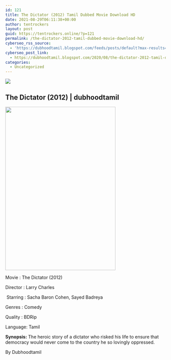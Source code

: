 ```yaml
---
id: 121
title: The Dictator (2012) Tamil Dubbed Movie Download HD
date: 2021-08-29T06:11:38+00:00
author: tentrockers
layout: post
guid: https://tentrockers.online/?p=121
permalink: /the-dictator-2012-tamil-dubbed-movie-download-hd/
cyberseo_rss_source:
  - 'https://dubhoodtamil.blogspot.com/feeds/posts/default?max-results=150&start-index=151'
cyberseo_post_link:
  - https://dubhoodtamil.blogspot.com/2020/08/the-dictator-2012-tamil-dubbed-hd.html
categories:
  - Uncategorized
---
```

<div class="media_block">
  <img src="https://1.bp.blogspot.com/-sd_Zjyyb5og/XzvO0-m92OI/AAAAAAAABCQ/hHii6tTupe0gn_eJf59TZEHsaktbIDIUwCLcBGAsYHQ/s72-w346-h512-c/images%2B%252827%2529.jpeg" class="media_thumbnail" />
</div>

## **The Dictator (2012) | dubhoodtamil**

<div class="separator">
  <a href="https://1.bp.blogspot.com/-sd_Zjyyb5og/XzvO0-m92OI/AAAAAAAABCQ/hHii6tTupe0gn_eJf59TZEHsaktbIDIUwCLcBGAsYHQ/s674/images%2B%252827%2529.jpeg"><img loading="lazy" border="0" data-original-height="674" data-original-width="455" height="512" src="https://1.bp.blogspot.com/-sd_Zjyyb5og/XzvO0-m92OI/AAAAAAAABCQ/hHii6tTupe0gn_eJf59TZEHsaktbIDIUwCLcBGAsYHQ/w346-h512/images%2B%252827%2529.jpeg" width="346" /></a>
</div>

Movie	<span></span>:	<span></span>The Dictator (2012)&nbsp;

Director	<span></span>:	<span></span>Larry Charles

&nbsp;Starring	<span></span>:	<span></span>Sacha Baron Cohen, Sayed Badreya&nbsp;

Genres	<span></span>:	<span></span>Comedy&nbsp;

Quality	<span></span>:	<span></span>BDRip

Language:	<span></span>Tamil&nbsp;

**Synopsis:** The heroic story of a dictator who risked his life to ensure that democracy would never come to the country he so lovingly oppressed.

By Dubhoodtamil